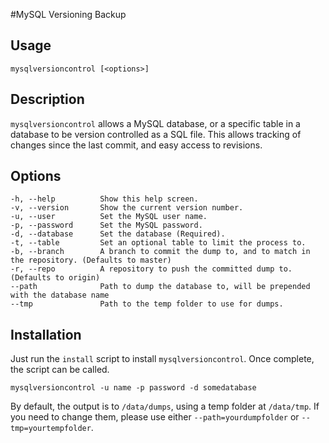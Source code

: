 #MySQL Versioning Backup

## Usage
    mysqlversioncontrol [<options>]

## Description
`mysqlversioncontrol` allows a MySQL database, or a specific table in a database to be version controlled as a SQL file. This allows tracking of changes since the last commit, and easy access to revisions.

## Options
    -h, --help          Show this help screen.
    -v, --version       Show the current version number.
    -u, --user          Set the MySQL user name.
    -p, --password      Set the MySQL password.
    -d, --database      Set the database (Required).
    -t, --table         Set an optional table to limit the process to.
    -b, --branch        A branch to commit the dump to, and to match in the repository. (Defaults to master)
    -r, --repo          A repository to push the committed dump to. (Defaults to origin)
    --path              Path to dump the database to, will be prepended with the database name
    --tmp               Path to the temp folder to use for dumps.

## Installation

Just run the `install` script to install `mysqlversioncontrol`. Once complete, the script can be called.

    mysqlversioncontrol -u name -p password -d somedatabase

By default, the output is to `/data/dumps`, using a temp folder at `/data/tmp`. If you need to change them, please use either `--path=yourdumpfolder` or `--tmp=yourtempfolder`.
